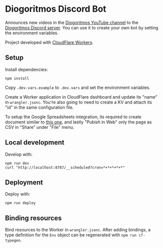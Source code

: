 # Diogoritmos Discord Bot

Announces new videos in the [Diogoritmos YouTube channel](https://www.youtube.com/@diogoritmos) to the [Diogoritmos Discord server](https://discord.gg/diogoritmos). You can use it to create your own bot by setting the environment variables.

Project developed with [CloudFlare Workers](https://developers.cloudflare.com/workers/).

## Setup

Install dependencies:

```
npm install
```

Copy `.dev.vars.example` to `.dev.vars` and set the environment variables.

Create a Worker application in CloudFlare dashboard and update its "name" in `wrangler.jsonc`.
You're also going to need to create a KV and attach its "id" in the same configuration file.

To setup the Google Spreadsheets integration, its required to create document similar to [this one](https://docs.google.com/spreadsheets/d/1GqC8z6vl9C4KA3nONZLLrgUuN9wuWUSPy12AWM1UbaA/edit?usp=sharing),
and lastly "Pubish in Web" only the page as CSV in "Share" under "File" menu.

## Local development

Develop with:

```
npm run dev
curl "http://localhost:8787/__scheduled?cron=*+*+*+*+*"
```

## Deployment

Deploy with:

```
npm run deploy
```

## Binding resources

Bind resources to the Worker in `wrangler.jsonc`. After adding bindings, a type definition for the `Env` object can be regenerated with `npm run cf-typegen`.

